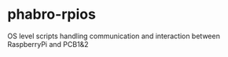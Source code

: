 # phabro-rpios
OS level scripts handling communication and interaction between RaspberryPi and PCB1&amp;2
